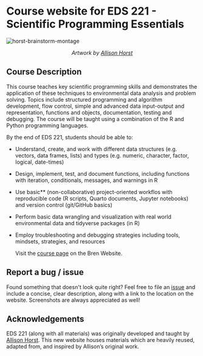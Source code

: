 # Course website for EDS 221 - Scientific Programming Essentials

![horst-brainstorm-montage](images/horst-language-critters.png)

<p align="center"><em>Artwork by <a href="https://allisonhorst.com/">Allison Horst</a></em></p>

## Course Description

This course teaches key scientific programming skills and demonstrates the application of these techniques to environmental data analysis and problem solving. Topics include structured programming and algorithm development, flow control, simple and advanced data input-output and representation, functions and objects, documentation, testing and debugging. The course will be taught using a combination of the R and Python programming languages.

By the end of EDS 221, students should be able to:

- Understand, create, and work with different data structures (e.g. vectors, data frames, lists) and types (e.g. numeric, character, factor, logical, date-times)

- Design, implement, test, and document functions, including functions with iteration, conditionals, messages, and warnings in R

- Use basic** (non-collaborative) project-oriented workflos with reproducible code (R scripts, Quarto documents, Jupyter notebooks) and version control (git/GitHub basics)

- Perform basic data wrangling and visualization with real world environmental data and tidyverse packages (in R)

- Employ troubleshooting and debugging strategies including tools, mindsets, strategies, and resources

  Visit the [course page](https://bren.ucsb.edu/courses/eds-221) on the Bren Website.

## Report a bug / issue

Found something that doesn't look quite right? Feel free to file an [issue](https://github.com/eds-221-programming-essentials/EDS-221-programming-essentials.github.io) and include a concise, clear description, along with a link to the location on the website. Screenshots are always appreciated as well!

## Acknowledgements

EDS 221 (along with all materials) was originally developed and taught by [Allison Horst](https://github.com/allisonhorst). This new website houses materials which are heavily reused, adapted from, and inspired by Allison’s original work.
